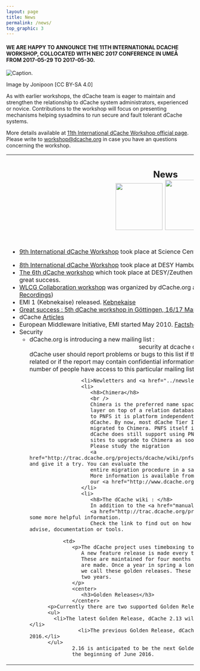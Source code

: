 ```yaml
---
layout: page
title: News
permalink: /news/
top_graphic: 3
---
```



#### WE ARE HAPPY TO ANNOUNCE THE 11TH INTERNATIONAL DCACHE WORKSHOP, COLLOCATED WITH NEIC 2017 CONFERENCE IN UMEÅ FROM 2017-05-29 TO 2017-05-30.

![Caption.](../images/Ume_collage.webp)

Image by Jonipoon [CC BY-SA 4.0]

As with earlier workshops, the dCache team is eager to maintain and strengthen the relationship to dCache system administrators, experienced or novice. Contributions to the workshop will focus on presenting mechanisms helping sysadmins to run secure and fault tolerant dCache systems.


More details available at [11th International dCache Workshop official page](http://neic2017.nordforsk.org/workshops/dcache/). Please write to workshop@dcache.org in case you have an questions concerning the workshop.


<div id="content">
      <center>
         <p>
         <table class="project">
            <tr>
               <th>
                  <h2>News  <br>
                     <a href="https://plus.google.com/u/0/?tab=mX#106301747498127518233/posts"><img src="images/google-plus-logo.png" width="126px" border="0" /></a>
                     <a href="http://www.twitter.com/dcacheorg"><img src="images/twitter-logo.png" width="135px" border="0" /></a>
                  </h2>
               </th>
               <th>
                  <h2>Releases</h2>
                  <h3>Release Policy</h3>
               </th>
            </tr>
            <tr>
               <td valign="top">
                  <ul>
                    <li>
                      <span>
                        <a href="https://indico.desy.de/conferenceDisplay.py?confId=11773">9th International dCache Workshop</a> 
                        took place at Science Center, Amsterdam
                      </span>
                    </li>
                  </ul>
                  <ul>
		     <li><span><a href="https://indico.desy.de/conferenceDisplay.py?confId=9244">
		               8th International dCache Workshop</a> took place at DESY Hamburg
 		  	 </span>
                     <li><span><a href="https://indico.desy.de/conferenceDisplay.py?confId=5289">
The 6th dCache workshop</a> which took place at DESY/Zeuthen close to Berlin, April 17-19, 2012 was a great success.</span>
                     <li><span><a href="http://indico.desy.de/conferenceDisplay.py?confId=4019">WLCG Collaboration workshop</a> was organized by dCache.org at DESY in July 11-13, 2011. (<a href="http://podcast.desy.de/?cat=44">Video Recordings</a>)</span>
                     <li><span>EMI 1 (Kebnekaise) released. <a href="http://www.eu-emi.eu/en/emi-1-kebnekaise">Kebnekaise</a></span></li>
                     <li><span><a href="../docs/goettingen.html">Great success : 5th dCache workshop in G&ouml;ttingen, 16/17 March, 2011</a></span>
                     <li> <span>dCache <a href="articles">Articles</a></span>
                     <li>
                        <span>European Middleware Initiative, EMI started May 2010.</span> <a href="manuals/EMI_FACT-SHEET-1_4.pdf">Factsheet</a>
                        <!--
                           <center><img width="100" src="manuals/emi/emi-birg.png"></center>
                           -->
                        <!--
                           <li>
                           <span style="font-style:italic;font-size:120%;color:#0c3764">Workshops and tutorials</span>
                           <ul>
                               <li>The German dCache support group has been scheduling the next dCache workshop for April 13/14. Stay tuned.
                               <li>The German Storage Support group organized a "dCache Administration Workshop with hands-on" during the 2009 GridKa <a href="http://gks09.fzk.de/Agenda.html">school</a>.
                           </ul>
                           -->
                     <li>
                        <span>Security</span>
                        <ul>
                           <li>
                              dCache.org is introducing a new mailing list :<br />
                              <center>
                                 <h8>security at dcache dot org</h8>
                              </center>
                              dCache user should report problems or bugs to this list if there is the suspicion that the issue is security related or if the 
                              report may contain confidential information. (e.g. passwords). Only a very restricted number of people have access to this
                              particular mailing list.
                       
                     <li>Newletters and <a href="../newsletter.html">announcements</a>.
                     <li>
                        <h8>Chimera</h8>
                        <br />
                        Chimera is the preferred name space abstraction for dCache. It is a thin
                        layer on top of a relation database (preferrably PostgreSQL). In contrast
                        to PNFS it is platform independent, scalable, and fully embedded in
                        dCache. By now, most dCache Tier I sites as well as many Tier II sites have
                        migrated to Chimera. PNFS itself is no longer maintained, although
                        dCache does still support using PNFS as a backend. We recommend all
                        sites to upgrade to Chimera as soon as possible.
                        Please study the migration
                        <a href="http://trac.dcache.org/projects/dcache/wiki/pnfsDump2MigratePnfs2Chimera">instructions</a> and give it a try. You can evaluate the 
                        entire migration procedure in a safe test environment.
                        More information is available from
                        our <a href="http://www.dcache.org/manuals">documentation area</a>. 
                     </li>
                     <li>
                        <h8>The dCache wiki : </h8>
                        In addition to the <a href="manuals/Book">Book</a>, we offer a 
                        <a href="http://trac.dcache.org/projects/dcache">wiki</a> were you may find some more helpful information. 
                        Check the link to find out on how you can contribute to the wiki with advise, documentation or tools.
                
               <td>
                  <p>The dCache project uses timeboxing to manage the release process. 
                     A new feature release is made every three months. 
                     These are maintained for four months during which bug fix releases
                     are made. Once a year in spring a long term support release is made - 
                     we call these golden releases. These are maintained for at least
                     two years.
                  </p>
                  <center>
                     <h3>Golden Releases</h3>
                  </center>
		  <p>Currently there are two supported Golden Releases.</p>
		  <ul>
		    <li>The latest Golden Release, dCache 2.13 will be supported until end of May 2017.</li>
                    <li>The previous Golden Release, dCache 2.10 will be supported until end of May 2016.</li>
		  </ul>
                  2.16 is anticipated to be the next Golden release, which should be released around 
                  the beginning of June 2016. 
                 
           
        

